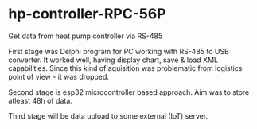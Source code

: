 # hp-controller-RPC-56P
Get data from heat pump controller via RS-485

First stage was Delphi program for PC working with RS-485 to USB converter. It worked well, having display chart, save & load XML capabilities.
Since this kind of aquisition was problematic from logistics point of view - it was dropped.

Second stage is esp32 microcontroller based approach. Aim was to store atleast 48h of data.

Third stage will be data upload to some external (IoT) server.
